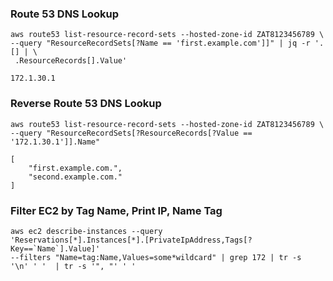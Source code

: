 ### Route 53 DNS Lookup

```
aws route53 list-resource-record-sets --hosted-zone-id ZAT8123456789 \
--query "ResourceRecordSets[?Name == 'first.example.com']]" | jq -r '.[] | \
 .ResourceRecords[].Value'

172.1.30.1

```

### Reverse Route 53 DNS Lookup
```
aws route53 list-resource-record-sets --hosted-zone-id ZAT8123456789 \
--query "ResourceRecordSets[?ResourceRecords[?Value == '172.1.30.1']].Name"

[
    "first.example.com.",
    "second.example.com."
]
```

### Filter EC2 by Tag Name, Print IP, Name Tag
```
aws ec2 describe-instances --query
'Reservations[*].Instances[*].[PrivateIpAddress,Tags[?Key==`Name`].Value]'
--filters "Name=tag:Name,Values=some*wildcard" | grep 172 | tr -s
'\n' ' '  | tr -s '", "' ' '
```
